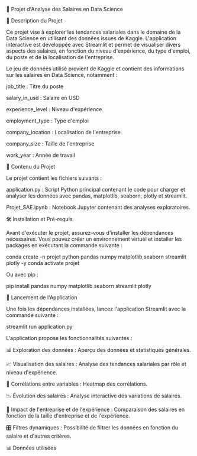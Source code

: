 📌 Projet d'Analyse des Salaires en Data Science

📄 Description du Projet

Ce projet vise à explorer les tendances salariales dans le domaine de la Data Science en utilisant des données issues de Kaggle. L'application interactive est développée avec Streamlit et permet de visualiser divers aspects des salaires, en fonction du niveau d'expérience, du type d'emploi, du poste et de la localisation de l'entreprise.

Le jeu de données utilisé provient de Kaggle et contient des informations sur les salaires en Data Science, notamment :

job_title : Titre du poste

salary_in_usd : Salaire en USD

experience_level : Niveau d'expérience

employment_type : Type d'emploi

company_location : Localisation de l'entreprise

company_size : Taille de l'entreprise

work_year : Année de travail

📂 Contenu du Projet

Le projet contient les fichiers suivants :

application.py : Script Python principal contenant le code pour charger et analyser les données avec pandas, matplotlib, seaborn, plotly et streamlit.

Projet_SAE.ipynb : Notebook Jupyter contenant des analyses exploratoires.

🛠 Installation et Pré-requis

Avant d'exécuter le projet, assurez-vous d'installer les dépendances nécessaires. Vous pouvez créer un environnement virtuel et installer les packages en exécutant la commande suivante :

conda create -n projet python pandas numpy matplotlib seaborn streamlit plotly -y
conda activate projet

Ou avec pip :

pip install pandas numpy matplotlib seaborn streamlit plotly

🚀 Lancement de l'Application

Une fois les dépendances installées, lancez l'application Streamlit avec la commande suivante :

streamlit run application.py

L'application propose les fonctionnalités suivantes :

📊 Exploration des données : Aperçu des données et statistiques générales.

📈 Visualisation des salaires : Analyse des tendances salariales par rôle et niveau d'expérience.

🔗 Corrélations entre variables : Heatmap des corrélations.

📉 Évolution des salaires : Analyse interactive des variations de salaires.

🏢 Impact de l'entreprise et de l'expérience : Comparaison des salaires en fonction de la taille d'entreprise et de l'expérience.

🎛 Filtres dynamiques : Possibilité de filtrer les données en fonction du salaire et d'autres critères.

📊 Données utilisées

